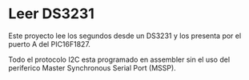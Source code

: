 # Leer  DS3231

Este proyecto lee los segundos desde un DS3231 y los presenta por el puerto A del PIC16F1827.

Todo el protocolo I2C esta programado en assembler sin el uso del periferico Master Synchronous Serial Port (MSSP).


